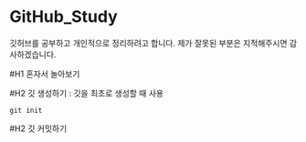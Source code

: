 # GitHub_Study
깃허브를 공부하고 개인적으로 정리하려고 합니다. 제가 잘못된 부분은 지적해주시면 감사하겠습니다.

#H1 혼자서 놀아보기

#H2 깃 생성하기 : 깃을 최초로 생성할 때 사용
```
git init
```

#H2 깃 커밋하기
